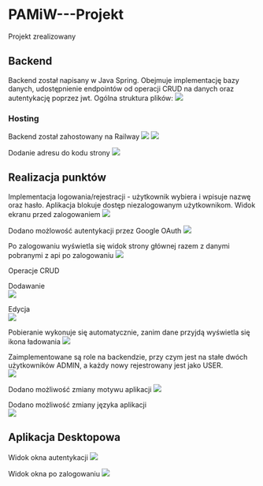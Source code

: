 # PAMiW---Projekt
Projekt zrealizowany

## Backend

Backend został napisany w Java Spring. Obejmuje implementację bazy danych, udostępnienie endpointów od operacji CRUD na danych oraz autentykację poprzez jwt.
Ogólna struktura plików:
![](img/backend_pliki.png) 

### Hosting
Backend został zahostowany na Railway
![](img/railway_hosting.png)
![](img/adres_hosta.png)

Dodanie adresu do kodu strony
![](img/link_do_api.png)

## Realizacja punktów

Implementacja logowania/rejestracji - użytkownik wybiera i wpisuje nazwę oraz hasło. Aplikacja blokuje dostęp niezalogowanym użytkownikom.
Widok ekranu przed zalogowaniem
![](img/front_bez_logowanie.png)

Dodano możlowość autentykacji przez Google OAuth
![](img/oauth.png)

Po zalogowaniu wyświetla się widok strony głównej razem z danymi pobranymi z api po zalogowaniu
![](img/front_zalogowany.png)

Operacje CRUD

Dodawanie  
![](img/dodawanie.png)

Edycja  
![](img/edycja.png)

Pobieranie wykonuje się automatycznie, zanim dane przyjdą wyświetla się ikona ładowania
![](img/ikona_ladowania.png)

Zaimplementowane są role na backendzie, przy czym jest na stałe dwóch użytkowników ADMIN, a każdy nowy rejestrowany jest jako USER.  
![](img/rola.png)

Dodano możliwość zmiany motywu aplikacji
![](img/ciemny_motyw.png)

Dodano możliwość zmiany języka aplikacji  
![](img/zmiana_jezyka.png)

## Aplikacja Desktopowa

Widok okna autentykacji
![](img/desktop_autentykacja.png)

Widok okna po zalogowaniu
![](img/desktop_zalogowany.png)